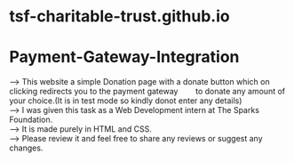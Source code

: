 # tsf-charitable-trust.github.io
# Payment-Gateway-Integration
--> This website a simple Donation page with a donate button which on clicking redirects you to the payment gateway 
&nbsp;&nbsp;&nbsp;&nbsp;&nbsp;&nbsp;&nbsp;to donate any amount 
of your choice.(It is in test mode so kindly donot enter any details)<br/>
--> I was given this task as a Web Development intern at The Sparks Foundation.<br/>
--> It is made purely in HTML and CSS.<br/>
--> Please review it and feel free to share any reviews or suggest any changes.<br/>
